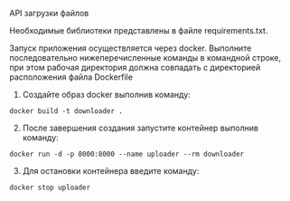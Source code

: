 API загрузки файлов

Необходимые библиотеки представлены в файле requirements.txt.

Запуск приложения осуществляется через docker.
Выполните последовательно нижеперечисленные команды в командной строке, при этом рабочая директория должна совпадать с директорией расположения файла Dockerfile

1. Создайте образ docker выполнив команду:
```commandline
docker build -t downloader .
``` 
2. После завершения создания запустите контейнер выполнив команду:
```commandline
docker run -d -p 8000:8000 --name uploader --rm downloader
```
3. Для остановки контейнера введите команду:
```commandline
docker stop uploader
```  
